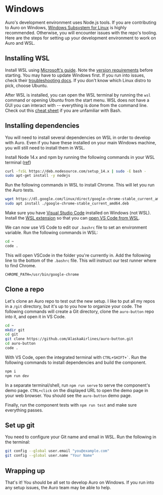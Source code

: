 # Windows

Auro's development environment uses Node.js tools. If you are contributing to Auro on Windows, [Windows Subsystem for Linux](https://docs.microsoft.com/en-us/windows/wsl/about) is highly recommended. Otherwise, you will encounter issues with the repo's tooling. Here are the steps for setting up your development environment to work on Auro and WSL.

## Installing WSL

Install WSL using [Microsoft's guide](https://docs.microsoft.com/en-us/windows/wsl/install-win10). Note the [version requirements](https://docs.microsoft.com/en-us/windows/wsl/install-win10#step-2---check-requirements-for-running-wsl-2) before starting. You may have to update Windows first. If you run into issues, check their [troubleshooting docs](https://docs.microsoft.com/en-us/windows/wsl/install-win10#troubleshooting-installation). If you don't know which Linux distro to pick, choose Ubuntu.

After WSL is installed, you can open the WSL terminal by running the `wsl` command or opening Ubuntu from the start menu. WSL does not have a GUI you can interact with -- everything is done from the command line. Check out this [cheat sheet](https://www.git-tower.com/blog/command-line-cheat-sheet/) if you are unfamiliar with Bash.

## Installing dependencies

You will need to install several dependencies on WSL in order to develop with Auro. Even if you have these installed on your main Windows machine, you will still need to install them in WSL.

Install Node 14.x and npm by running the following commands in your WSL terminal ([ref](https://github.com/nodesource/distributions/blob/master/README.md#debinstall))

```sh
curl -fsSL https://deb.nodesource.com/setup_14.x | sudo -E bash -
sudo apt-get install -y nodejs
```

Run the following commands in WSL to install Chrome. This will let you run the Auro tests.

```sh
wget https://dl.google.com/linux/direct/google-chrome-stable_current_amd64.deb
sudo apt install ./google-chrome-stable_current_amd64.deb
```

Make sure you have [Visual Studio Code](https://code.visualstudio.com/) installed on Windows (not WSL). Install the [WSL extension](https://marketplace.visualstudio.com/items?itemName=ms-vscode-remote.remote-wsl) so that you can [open VS Code from WSL](https://code.visualstudio.com/docs/remote/wsl).

We can now use VS Code to edit our `.bashrc` file to set an environment variable. Run the following commands in WSL:

```sh
cd ~
code .
```

This will open VSCode in the folder you're currently in. Add the following line to the bottom of the `.bashrc` file. This will instruct our test runner where to find Chrome.

```
CHROME_PATH=/usr/bin/google-chrome
```

## Clone a repo

Let's clone an Auro repo to test out the new setup. I like to put all my repos in a `/git` directory, but it's up to you how to organize your code. The following commands will create a Git directory, clone the `auro-button` repo into it, and open it in VS Code.

```sh
cd ~
mkdir git
cd git
git clone https://github.com/AlaskaAirlines/auro-button.git
cd auro-button
code .
```

With VS Code, open the integrated terminal with `` CTRL+SHIFT+` ``. Run the following commands to install dependencies and build the component.

```sh
npm i
npm run dev
```

In a separate terminal/shell, run `npm run serve` to serve the component's demo page. `CTRL+click` on the displayed URL to open the demo page in your web browser. You should see the `auro-button` demo page.

Finally, run the component tests with `npm run test` and make sure everything passes.

## Set up git

You need to configure your Git name and email in WSL. Run the following in the terminal:

```sh
git config --global user.email "you@example.com"
git config --global user.name "Your Name"
```

## Wrapping up

That's it! You should be all set to develop Auro on Windows. If you run into any setup issues, the Auro team may be able to help.
